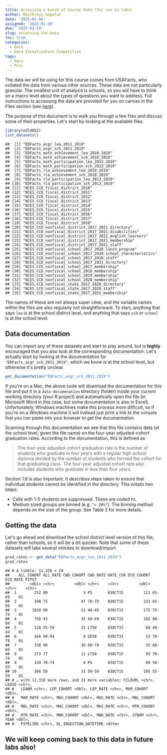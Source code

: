 ```yaml
---
title: Accessing a bunch of Course Data (for use in labs)
author: Maithreyi Gopalan
date: '2025-01-06'
assigned: '2025-01-08'
due: '2025-03-19'
slug: accessing-the-data
toc: true
categories:
  - Data
  - Data Visualization Competition
tags:
  - Data
  - Misc
---
```




The data we will be using for this course comes from USAFacts, who collated the data from various other sources. These data are not particularly granular. The smallest unit of analysis is schools, so you will have to think on a macro level about the types of questions you want to address. Full instructions to accessing the data are provided for you on canvas in the Files section (see [here](https://canvas.uoregon.edu/courses/192573/files?preview=12782218)). 

The purpose of this document is to walk you through a few files and discuss some of their properties. Let's start by looking at the available files.


```r
library(edld652)
list_datasets()
```

```
##  [1] "EDFacts_acgr_lea_2011_2019"                                
##  [2] "EDFacts_acgr_sch_2011_2019"                                
##  [3] "EDFacts_math_achievement_lea_2010_2019"                    
##  [4] "EDFacts_math_achievement_sch_2010_2019"                    
##  [5] "EDFacts_math_participation_lea_2013_2019"                  
##  [6] "EDFacts_math_participation_sch_2013_2019"                  
##  [7] "EDFacts_rla_achievement_lea_2010_2019"                     
##  [8] "EDFacts_rla_achievement_sch_2010_2019"                     
##  [9] "EDFacts_rla_participation_lea_2013_2019"                   
## [10] "EDFacts_rla_participation_sch_2013_2019"                   
## [11] "NCES_CCD_fiscal_district_2010"                             
## [12] "NCES_CCD_fiscal_district_2011"                             
## [13] "NCES_CCD_fiscal_district_2012"                             
## [14] "NCES_CCD_fiscal_district_2013"                             
## [15] "NCES_CCD_fiscal_district_2014"                             
## [16] "NCES_CCD_fiscal_district_2015"                             
## [17] "NCES_CCD_fiscal_district_2016"                             
## [18] "NCES_CCD_fiscal_district_2017"                             
## [19] "NCES_CCD_fiscal_district_2018"                             
## [20] "NCES_CCD_nonfiscal_district_2017_2021_directory"           
## [21] "NCES_CCD_nonfiscal_district_2017_2021_disabilities"        
## [22] "NCES_CCD_nonfiscal_district_2017_2021_english_learners"    
## [23] "NCES_CCD_nonfiscal_district_2017_2021_membership"          
## [24] "NCES_CCD_nonfiscal_district_2017_2021_staff"               
## [25] "NCES_CCD_nonfiscal_school_2017_2020_lunch_program"         
## [26] "NCES_CCD_nonfiscal_school_2017_2020_school_characteristics"
## [27] "NCES_CCD_nonfiscal_school_2017_2020_staff"                 
## [28] "NCES_CCD_nonfiscal_school_2017_2021_directory"             
## [29] "NCES_CCD_nonfiscal_school_2017_membership"                 
## [30] "NCES_CCD_nonfiscal_school_2018_membership"                 
## [31] "NCES_CCD_nonfiscal_school_2019_membership"                 
## [32] "NCES_CCD_nonfiscal_school_2020_membership"                 
## [33] "NCES_CCD_nonfiscal_state_2017_2020_directory"              
## [34] "NCES_CCD_nonfiscal_state_2017_2020_staff"                  
## [35] "NCES_CCD_nonfiscal_state_2017_2021_membership"
```

The names of these are not always super clear, and the variable names within the files are also regularly not straightforward. To start, anything that says `lea` is at the school district level, and anything that says `sch` or `school` is at the school level. 

## Data documentation
You can import any of these datasets and start to play around, but is **highly** encouraged that you also look at the corresponding documentation. Let's actually start by looking at the documentation for `"EDFacts_acgr_sch_2011_2019"`, which we know is at the school level, but otherwise it's pretty unclear.


```r
get_documentation("EDFacts_acgr_sch_2011_2019")
```

If you're on a Mac, the above code will download the documentation for this file and put it in a `data-documenation` directory (folder) inside your current working directory (your R project) and automatically open the file (in Microsoft Word in this case, but some documentation is also in Excel). Unfortunately, Windows machines make this process more difficult, so if you're on a Windows machine it will instead just print a link to the console that you can paste into your browser to get the documentation.

Scanning through this documentation we see that this file contains data (at the school level, given the file name) on the four-year adjusted-cohort graduation rates. According to the documentation, this is defined as

> The four-year adjusted-cohort graduation rate is the number of students who graduate in four years with a regular high school diploma divided by the number of students who formed the cohort for that graduating class. The four-year adjusted cohort rate also includes students who graduate in less than four years.

Section 1.6 is also important. It describes steps taken to ensure that individual students cannot be identified in the directory. This entails two steps:

* Cells with 1-5 students are suppressed. These are coded `PS`.
* Medium sized groups are binned (e.g. `"< 20%"`). The binning method depends on the size of the group. See Table 2 for more details.

## Getting the data
Let's go ahead and download the school district level version of this file, rather than schools, so it will be a bit quicker. Note that some of these datasets will take several minutes to download/import.


```r
grad_rates <- get_data("EDFacts_acgr_lea_2011_2019")
grad_rates
```

```
## # A tibble: 11,326 × 29
##    ALL_COHORT ALL_RATE CWD_COHORT CWD_RATE DATE_CUR ECD_COHORT ECD_RATE FIPST
##         <dbl> <chr>         <dbl> <chr>    <chr>         <dbl> <chr>    <chr>
##  1        252 80                3 PS       03OCT15         121 65-69    01   
##  2        398 75               47 70-79    03OCT15         233 65-69    01   
##  3       1020 89               51 40-49    03OCT15         175 75-79    01   
##  4        750 91               35 60-69    03OCT15         102 80-84    01   
##  5        128 55-59            15 LT50     03OCT15          68 40-44    01   
##  6        166 90-94             9 GE50     03OCT15          53 70-79    01   
##  7        336 90               30 60-79    03OCT15          35 60-69    01   
##  8        273 77               11 LT50     03OCT15          93 70-74    01   
##  9        134 70-74             4 PS       03OCT15          60 50-59    01   
## 10        266 58               33 50-59    03OCT15         195 55-59    01   
## # … with 11,316 more rows, and 21 more variables: FILEURL <chr>, LEAID <chr>,
## #   LEANM <chr>, LEP_COHORT <dbl>, LEP_RATE <chr>, MAM_COHORT <dbl>,
## #   MAM_RATE <chr>, MAS_COHORT <dbl>, MAS_RATE <chr>, MBL_COHORT <dbl>,
## #   MBL_RATE <chr>, MHI_COHORT <dbl>, MHI_RATE <chr>, MTR_COHORT <dbl>,
## #   MTR_RATE <chr>, MWH_COHORT <dbl>, MWH_RATE <chr>, STNAM <chr>, YEAR <dbl>,
## #   PIPELINE <chr>, DL_INGESTION_DATETIME <dttm>
```

## We will keep coming back to this data in future labs also! 